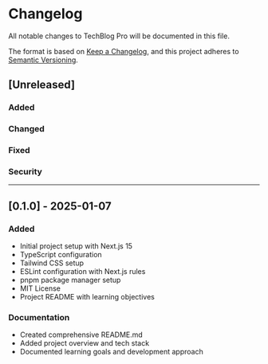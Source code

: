 # Changelog

All notable changes to TechBlog Pro will be documented in this file.

The format is based on [Keep a Changelog](https://keepachangelog.com/en/1.0.0/),
and this project adheres to [Semantic Versioning](https://semver.org/spec/v2.0.0.html).

## [Unreleased]

### Added

### Changed

### Fixed

### Security

---

## [0.1.0] - 2025-01-07

### Added

- Initial project setup with Next.js 15
- TypeScript configuration
- Tailwind CSS setup
- ESLint configuration with Next.js rules
- pnpm package manager setup
- MIT License
- Project README with learning objectives

### Documentation

- Created comprehensive README.md
- Added project overview and tech stack
- Documented learning goals and development approach
